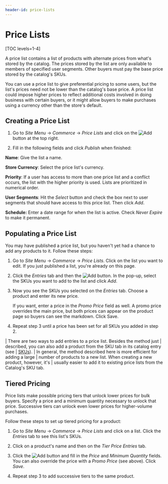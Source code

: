 ```yaml
---
header-id: price-lists
---
```


# Price Lists

[TOC levels=1-4]

A price list contains a list of products with alternate prices from what's
stored by the catalog. The prices stored by the list are only available
to members of specified user segments. Other buyers must pay the base price
stored by the catalog's SKUs.

You can use a price list to give preferential pricing to some users, but the
list's prices need not be lower than the catalog's base price. A price list
could impose higher prices to reflect additional costs involved in doing
business with certain buyers, or it might allow buyers to make purchases using
a currency other than the store's default.

## Creating a Price List

1.  Go to *Site Menu* &rarr; *Commerce* &rarr; *Price Lists* and click on the
    ![Add](../../images/icon-add.png) button at the top right.

2.  Fill in the following fields and click *Publish* when finished:

**Name**: Give the list a name.

**Store Currency**: Select the price list's currency.

**Priority**: If a user has access to more than one price list and a conflict
occurs, the list with the higher priority is used. Lists are prioritized in
numerical order.

**User Segments**: Hit the *Select* button and check the box next to user
segments that should have access to this price list. Then click *Add*.

**Schedule:** Enter a date range for when the list is active. Check *Never
Expire* to make it permanent.

## Populating a Price List

You may have published a price list, but you haven't yet had a chance to add any
products to it. Follow these steps:

1.  Go to *Site Menu* &rarr; *Commerce* &rarr; *Price Lists*. Click on the list
    you want to edit. If you just published a list, you're already on this
    page.

2.  Click the *Entries* tab and then the ![Add](../../images/icon-add.png)
    button. In the pop-up, select the SKUs you want to add to the list and click
    *Add*.

3.  Now you see the SKUs you selected on the *Entries* tab. Choose a product
    and enter its new price.

    If you want, enter a price in the *Promo Price* field as well. A promo price
    overrides the main price, but both prices can appear on the product page so
    buyers can see the markdown. Click Save.<!--needs screenshot-->

4.  Repeat step 3 until a price has been set for all SKUs you added in step 2.

| There are two ways to add entries to a price list. Besides the method just
| described, you can also add a product from the SKU tab in its catalog entry (see
| [SKUs](/web/commerce/documentation/-/knowledge_base/7-1/adding-options-to-productsl#price-lists)).
| In general, the method described here is more efficient for adding a large
| number of products to a new list. When creating a new product, however, it's
| usually easier to add it to existing price lists from the Catalog's SKU tab.

## Tiered Pricing

Price lists make possible pricing tiers that unlock lower prices for bulk
buyers. Specify a price and a minimum quantity necessary to unlock that price.
Successive tiers can unlock even lower prices for higher-volume purchases.

Follow these steps to set up tiered pricing for a product:

1.  Go to *Site Menu* &rarr; *Commerce* &rarr; *Price Lists* and click on
    a list. Click the *Entries* tab to see this list's SKUs.

2.  Click on a product's name and then on the *Tier Price Entries* tab.

3.  Click the ![Add](../../images/icon-add.png) button and fill in the *Price* and
    *Minimum Quantity* fields. You can also override the price with a *Promo
    Price* (see above). Click *Save*.

4.  Repeat step 3 to add successive tiers to the same product.
